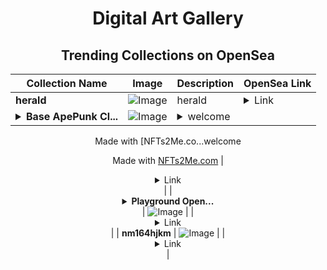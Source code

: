 <div align="center">

# Digital Art Gallery

## Trending Collections on OpenSea

| Collection Name                       | Image                                                                                     | Description                       | OpenSea Link                                                                                          |
|---------------------------------------|-------------------------------------------------------------------------------------------|-----------------------------------|--------------------------------------------------------------------------------------------------------|
| **herald** | ![Image](https://i.seadn.io/s/raw/files/7b8a571814850420074e010d7613a2ba.jpg?w=500&auto=format?w=200&auto=format) | herald | <details><summary>Link</summary>[herald](https://opensea.io/collection/herald-15)</details> |
| **<details><summary>Base ApePunk Cl...</summary>Base ApePunk Club</details>** | ![Image](https://i.seadn.io/s/raw/files/0e9d5451fd21ed227f22f64118b0410f.webp?w=500&auto=format?w=200&auto=format) | <details><summary>welcome

Made with [NFTs2Me.co...</summary>welcome

Made with [NFTs2Me.com](https://nfts2me.com/)</details> | <details><summary>Link</summary>[Base ApePunk Club](https://opensea.io/collection/base-apepunk-club)</details> |
| **<details><summary>Playground Open...</summary>Playground Open Ticketing Ecosystem Event 12984</details>** | ![Image](https://i.seadn.io/s/raw/files/ad4b567b5e819f5eb9dc8588aeb6896f.png?w=500&auto=format?w=200&auto=format) |  | <details><summary>Link</summary>[Playground Open Ticketing Ecosystem Event 12984](https://opensea.io/collection/playground-open-ticketing-ecosystem-event-12984)</details> |
| **nm164hjkm** | ![Image](https://i.seadn.io/s/raw/files/a58c15de995dd8ea83ca765cbc726010.jpg?w=500&auto=format?w=200&auto=format) |  | <details><summary>Link</summary>[nm164hjkm](https://opensea.io/collection/nm164hjkm)</details> |

</div>